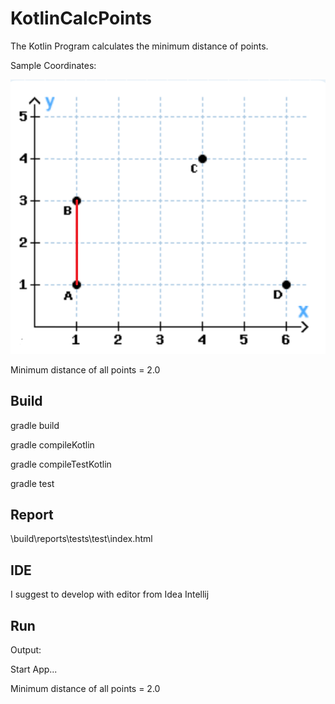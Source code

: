 # KotlinCalcPoints

The Kotlin Program calculates the minimum distance of points.

Sample Coordinates: 

![Coordinates](src/main/resources/Coordinates.png "Coordinates")

Minimum distance of all points = 2.0

## Build

gradle build

gradle compileKotlin

gradle compileTestKotlin

gradle test

## Report

\build\reports\tests\test\index.html

## IDE

I suggest to develop with editor from Idea Intellij

## Run

Output:

Start App...

Minimum distance of all points = 2.0
